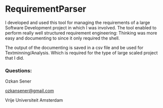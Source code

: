# RequirementParser

I developed and used this tool for managing the requirements of a large Software Development project in which I was involved. The tool enabled to perform really well structured requirement engineering: Thinking was more easy and documenting to since it only required the shell.

The output of the documenting is saved in a csv file and be used for Textminning/Analysis. Which is required for the type of large scaled project that I did.


### Questions:
Ozkan Sener

ozkansener@gmail.com

Vrije Universiteit Amsterdam

